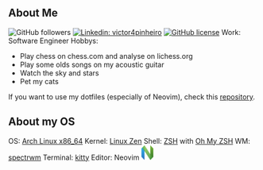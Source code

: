 ## About Me
![GitHub followers](https://img.shields.io/github/followers/victor4pinheiro?style=social)
[![Linkedin: victor4pinheiro](https://img.shields.io/badge/-victor4pinheiro-blue?style=flat-square&logo=Linkedin&logoColor=white&link=https://www.linkedin.com/in/victor-4-pinheiro)](https://www.linkedin.com/in/victor-4-pinheiro)
[![GitHub license](https://img.shields.io/github/license/victor4pinheiro/victor4pinheiro)](https://github.com/victor4pinheiro/victor4pinheiro/blob/main/LICENSE)
Work: Software Engineer
Hobbys:
* Play chess on chess.com and analyse on lichess.org
* Play some olds songs on my acoustic guitar
* Watch the sky and stars
* Pet my cats

If you want to use my dotfiles (especially of Neovim), check this [repository](https://github.com/victor4pinheiro/dotfiles).

## About my OS

OS: [Arch Linux x86_64](https://archlinux.org/)
Kernel: [Linux Zen](https://github.com/zen-kernel/zen-kernel)
Shell: [ZSH](https://www.zsh.org/) with [Oh My ZSH](https://ohmyz.sh/)
WM: [spectrwm](https://github.com/conformal/spectrwm)
Terminal: [kitty](https://sw.kovidgoyal.net/kitty/)
Editor: Neovim [<img src="images/neovim.png" height="30em" alt="Neovim" title="Neovim"/>](https://neovim.io/)
